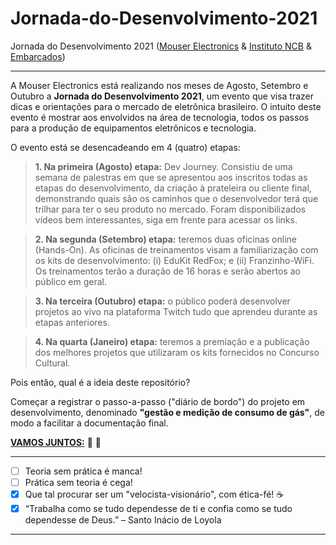 # Jornada-do-Desenvolvimento-2021
Jornada do Desenvolvimento 2021 ([Mouser Electronics](https://br.mouser.com/) & [Instituto NCB](https://www.newtoncbraga.com.br/) & [Embarcados](https://www.embarcados.com.br/))

***

A Mouser Electronics está realizando nos meses de Agosto, Setembro e Outubro a **Jornada do Desenvolvimento 2021**, um evento que visa trazer dicas e orientações para o mercado de eletrônica brasileiro. O intuito deste evento é mostrar aos envolvidos na área de tecnologia, todos os passos para a produção de equipamentos eletrônicos e tecnologia.

O evento está se desencadeando em 4 (quatro) etapas:

> **1. Na primeira (Agosto) etapa:** Dev Journey. Consistiu de uma semana de palestras em que se apresentou aos inscritos todas as etapas do desenvolvimento, da criação à prateleira ou cliente final, demonstrando quais são os caminhos que o desenvolvedor terá que trilhar para ter o seu produto no mercado. Foram disponibilizados vídeos bem interessantes, siga em frente para acessar os links.

> **2. Na segunda (Setembro) etapa:** teremos duas oficinas online (Hands-On). As oficinas de treinamentos visam a familiarização com os kits de desenvolvimento: (i) EduKit RedFox; e (ii) Franzinho-WiFi. Os treinamentos terão a duração de 16 horas e serão abertos ao público em geral. 

> **3. Na terceira (Outubro) etapa:** o público poderá desenvolver projetos ao vivo na plataforma Twitch tudo que aprendeu durante as etapas anteriores.

> **4. Na quarta (Janeiro) etapa:** teremos a premiação e a publicação dos melhores projetos que utilizaram os kits fornecidos no Concurso Cultural.

Pois então, qual é a ideia deste repositório? 

Começar a registrar o passo-a-passo ("diário de bordo") do projeto em desenvolvimento, denominado **"gestão e medição de consumo de gás"**, de modo a facilitar a documentação final.

[**VAMOS JUNTOS:**](https://github.com/Mario-Camara/Jornada-do-Desenvolvimento-2021/wiki) :fist_right: :fist_left:

***
- [ ] Teoria sem prática é manca!
- [ ] Prática sem teoria é cega!
- [x] Que tal procurar ser um "velocista-visionário", com ética-fé!   :coffee:
- [x] “Trabalha como se tudo dependesse de ti e confia como se tudo dependesse de Deus.” – Santo Inácio de Loyola
*** 
